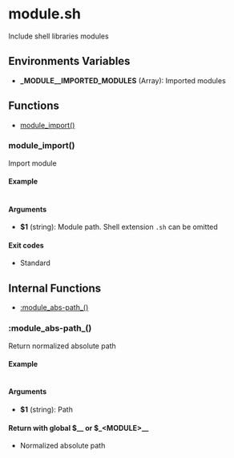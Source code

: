 # module.sh

Include shell libraries modules

## Environments Variables

* **\_MODULE__IMPORTED_MODULES** (Array): Imported modules


## Functions
* [module_import()](#module_import)


### module_import()

Import module

#### Example

```bash
```

#### Arguments

* **$1** (string): Module path. Shell extension `.sh` can be omitted

#### Exit codes

* Standard



## Internal Functions
* [:module_abs-path_()](#module_abs-path_)


### :module_abs-path_()

Return normalized absolute path

#### Example

```bash
```

#### Arguments

* **$1** (string): Path

#### Return with global $__ or $_\<MODULE\>__

* Normalized absolute path


